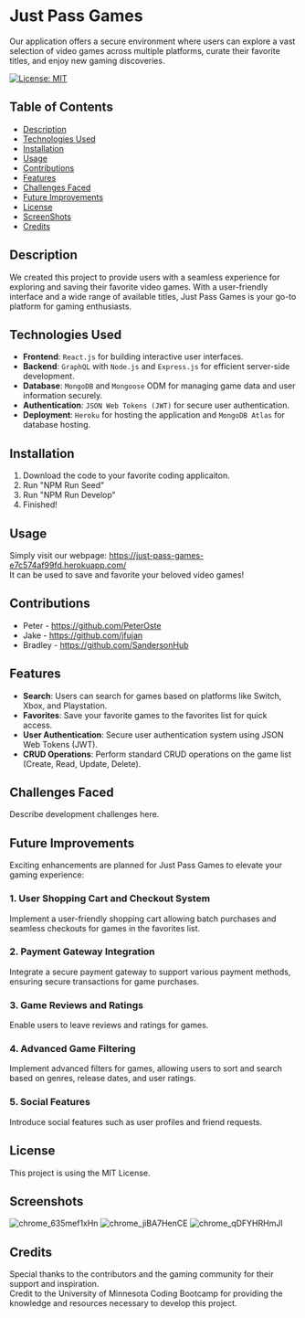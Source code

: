 # Just Pass Games
Our application offers a secure environment where users can explore a vast selection of video games across multiple platforms, curate their favorite titles, and enjoy new gaming discoveries.

[![License: MIT](https://img.shields.io/badge/License-MIT-yellow.svg)](https://opensource.org/licenses/MIT)

## Table of Contents
- [Description](#Description)
- [Technologies Used](#Technologies-Used)
- [Installation](#Installation)
- [Usage](#Usage)
- [Contributions](#Contributions)
- [Features](#Features)
- [Challenges Faced](#Challenges-Faced)
- [Future Improvements](#Future-Improvements)
- [License](#License)
- [ScreenShots](#ScreenShots)
- [Credits](#Credits)


## Description

We created this project to provide users with a seamless experience for exploring and saving their favorite video games. With a user-friendly interface and a wide range of available titles, Just Pass Games is your go-to platform for gaming enthusiasts.

## Technologies Used

- **Frontend**: `React.js` for building interactive user interfaces.
- **Backend**: `GraphQL` with `Node.js` and `Express.js` for efficient server-side development.
- **Database**: `MongoDB` and `Mongoose` ODM for managing game data and user information securely.
- **Authentication**: `JSON Web Tokens (JWT)` for secure user authentication.
- **Deployment**: `Heroku` for hosting the application and `MongoDB Atlas` for database hosting.

## Installation

1. Download the code to your favorite coding applicaiton.
2. Run "NPM Run Seed"
3. Run "NPM Run Develop"
4. Finished!

## Usage

Simply visit our webpage: https://just-pass-games-e7c574af99fd.herokuapp.com/ <br>
It can be used to save and favorite your beloved video games! <br>

## Contributions

- Peter - https://github.com/PeterOste <br>
- Jake - https://github.com/jfujan <br>
- Bradley - https://github.com/SandersonHub <br>

## Features

- **Search**: Users can search for games based on platforms like Switch, Xbox, and Playstation.
- **Favorites**: Save your favorite games to the favorites list for quick access.
- **User Authentication**: Secure user authentication system using JSON Web Tokens (JWT).
- **CRUD Operations**: Perform standard CRUD operations on the game list (Create, Read, Update, Delete).

## Challenges Faced

Describe development challenges here.

## Future Improvements

Exciting enhancements are planned for Just Pass Games to elevate your gaming experience:

### 1. User Shopping Cart and Checkout System

Implement a user-friendly shopping cart allowing batch purchases and seamless checkouts for games in the favorites list.

### 2. Payment Gateway Integration

Integrate a secure payment gateway to support various payment methods, ensuring secure transactions for game purchases.

### 3. Game Reviews and Ratings

Enable users to leave reviews and ratings for games.

### 4. Advanced Game Filtering

Implement advanced filters for games, allowing users to sort and search based on genres, release dates, and user ratings.

### 5. Social Features

Introduce social features such as user profiles and friend requests.

## License

This project is using the MIT License.

## Screenshots
![chrome_635mef1xHn](https://github.com/SandersonHub/Project-3/assets/128574459/2e8d2ad2-1af8-4836-bd04-cf0debe44f56)
![chrome_jiBA7HenCE](https://github.com/SandersonHub/Project-3/assets/128574459/931efded-64e4-4fcd-9855-62b2c3e62830)
![chrome_qDFYHRHmJl](https://github.com/SandersonHub/Project-3/assets/128574459/bf98404c-07a0-4435-a20e-b827ac258e25)



## Credits

Special thanks to the contributors and the gaming community for their support and inspiration. <br>
Credit to the University of Minnesota Coding Bootcamp for providing the knowledge and resources necessary to develop this project.



